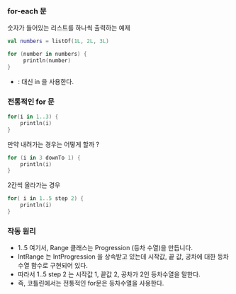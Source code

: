 ### for-each 문

숫자가 들어있는 리스트를 하나씩 출력하는 예제

```kotlin
val numbers = listOf(1L, 2L, 3L)

for (number in numbers) {
     println(number) 
}
```
- : 대신 in 을 사용한다.

### 전통적인 for 문 
```kotlin
for(i in 1..3) {
    println(i)
}
```
만약 내려가는 경우는 어떻게 할까 ?
```kotlin
for (i in 3 downTo 1) {
    println(i)
}
```

2칸씩 올라가는 경우 
```kotlin
for( i in 1..5 step 2) {
    println(i)
}

```

### 작동 원리 
- 1..5 여기서, Range 클래스는 Progression (등차 수열)을 만듭니다.
- IntRange 는 IntProgression 을 상속받고 있는데 시작값, 끝 값, 공차에 대한 등차수열 함수로 구현되어 있다.
- 따라서 1..5 step 2 는 시작값 1, 끝값 2, 공차가 2인 등차수열을 말한다. 
- 즉, 코틀린에서는 전통적인 for문은 등차수열을 사용한다.

